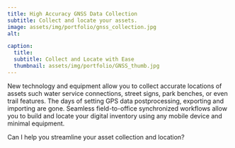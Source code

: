 ```yaml
---
title: High Accuracy GNSS Data Collection
subtitle: Collect and locate your assets.
image: assets/img/portfolio/gnss_collection.jpg
alt: 

caption:
  title: 
  subtitle: Collect and Locate with Ease
  thumbnail: assets/img/portfolio/GNSS_thumb.jpg
---
```

New technology and equipment allow you to collect accurate locations of assets such water service connections, street signs, park benches, or even trail features. The days of setting GPS data postprocessing, exporting and importing are gone. Seamless field-to-office synchronized workflows allow you to build and locate your digital inventory using any mobile device and minimal equipment.

Can I help you streamline your asset collection and location?

